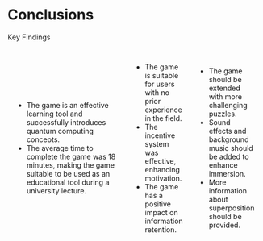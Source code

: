 # Conclusions

<p class='slide-subtitle'>Key Findings</p>

<div class='section-wrapper'>
  <div class='text-wrapper grey-shadow rounded-md'>
    <ul class='flex-list none'>
      <li class='check'>
        The game is an effective learning tool and successfully introduces quantum computing concepts.
      </li>
      <li class='check'>
        The average time to complete the game was 18 minutes, making the game suitable to be used as an educational tool during a university lecture.
      </li>
    </ul>
  </div>
  <div
    class='text-wrapper grey-shadow rounded-md'
    v-click='+1'
    v-motion
    :initial="{ y: -80 }"
    :enter="{ y: 0 }"
  >
    <ul class='flex-list none'>
      <li class='check'>
        The game is suitable for users with no prior experience in the field.
      </li>
      <li class='check'>
        The incentive system was effective, enhancing motivation.
      </li>
      <li class='check'>
        The game has a positive impact on information retention.
      </li>
    </ul>
  </div>
  <div
    class='text-wrapper grey-shadow rounded-md'
    v-click='+2'
    v-motion
    :initial="{ y: -80 }"
    :enter="{ y: 0 }"
  >
    <ul class='flex-list none'>
      <li class='warn'>
        The game should be extended with more challenging puzzles.
      </li>
      <li class='warn'>
        Sound effects and background music should be added to enhance immersion.
      </li>
      <li class='warn'>
        More information about superposition should be provided.
      </li>
    </ul>
  </div>
</div>

<style>
  .section-wrapper {
    display: flex;
    flex-direction: row;
    align-items: center;
    justify-content: space-around;
  }

  .text-wrapper {
    display: flex;
    flex-direction: column;
    justify-content: center;
    height: max-content;
    max-width: 300px;
    padding: 1em;
  }
</style>
